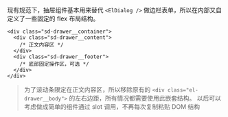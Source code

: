 现有规范下，抽屉组件基本用来替代 `<ElDialog />` 做边栏表单，所以在内部又自定义了一些固定的 flex 布局结构。

```
<div class="sd-drawer__container">
  <div class="sd-drawer__content">
    /* 正文内容区 */
  </div>
  <div class="sd-drawer__footer">
    /* 底部固定操作区，可选 */
  </div>
</div>
```

> 为了滚动条限定在正文内容区，所以移除原有的 `<div class="el-drawer__body">` 的左右边距，所有情况都需要使用此嵌套结构。
> 以后可以考虑做成简单的组件通过 slot 调用，不再每次复制粘贴 DOM 结构